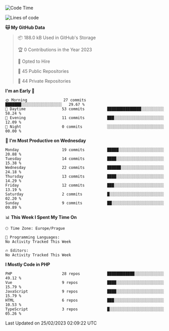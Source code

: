 <!--START_SECTION:waka-->
![Code Time](http://img.shields.io/badge/Code%20Time-1%2C583%20hrs%2058%20mins-blue)

![Lines of code](https://img.shields.io/badge/From%20Hello%20World%20I%27ve%20Written-241.5%20thousand%20lines%20of%20code-blue)

**🐱 My GitHub Data** 

> 📦 188.0 kB Used in GitHub's Storage 
 > 
> 🏆 0 Contributions in the Year 2023
 > 
> 💼 Opted to Hire
 > 
> 📜 45 Public Repositories 
 > 
> 🔑 44 Private Repositories 
 > 
**I'm an Early 🐤** 

```text
🌞 Morning                27 commits          ███████░░░░░░░░░░░░░░░░░░   29.67 % 
🌆 Daytime                53 commits          ███████████████░░░░░░░░░░   58.24 % 
🌃 Evening                11 commits          ███░░░░░░░░░░░░░░░░░░░░░░   12.09 % 
🌙 Night                  0 commits           ░░░░░░░░░░░░░░░░░░░░░░░░░   00.00 % 
```
📅 **I'm Most Productive on Wednesday** 

```text
Monday                   19 commits          █████░░░░░░░░░░░░░░░░░░░░   20.88 % 
Tuesday                  14 commits          ████░░░░░░░░░░░░░░░░░░░░░   15.38 % 
Wednesday                22 commits          ██████░░░░░░░░░░░░░░░░░░░   24.18 % 
Thursday                 13 commits          ████░░░░░░░░░░░░░░░░░░░░░   14.29 % 
Friday                   12 commits          ███░░░░░░░░░░░░░░░░░░░░░░   13.19 % 
Saturday                 2 commits           █░░░░░░░░░░░░░░░░░░░░░░░░   02.20 % 
Sunday                   9 commits           ██░░░░░░░░░░░░░░░░░░░░░░░   09.89 % 
```


📊 **This Week I Spent My Time On** 

```text
🕑︎ Time Zone: Europe/Prague

💬 Programming Languages: 
No Activity Tracked This Week

🔥 Editors: 
No Activity Tracked This Week
```

**I Mostly Code in PHP** 

```text
PHP                      28 repos            ████████████░░░░░░░░░░░░░   49.12 % 
Vue                      9 repos             ████░░░░░░░░░░░░░░░░░░░░░   15.79 % 
JavaScript               9 repos             ████░░░░░░░░░░░░░░░░░░░░░   15.79 % 
HTML                     6 repos             ███░░░░░░░░░░░░░░░░░░░░░░   10.53 % 
TypeScript               3 repos             █░░░░░░░░░░░░░░░░░░░░░░░░   05.26 % 
```




 Last Updated on 25/02/2023 02:09:22 UTC
<!--END_SECTION:waka-->
<!--
**AlexKratky/AlexKratky** is a ✨ _special_ ✨ repository because its `README.md` (this file) appears on your GitHub profile.

Here are some ideas to get you started:

- 🔭 I’m currently working on ...
- 🌱 I’m currently learning ...
- 👯 I’m looking to collaborate on ...
- 🤔 I’m looking for help with ...
- 💬 Ask me about ...
- 📫 How to reach me: ...
- 😄 Pronouns: ...
- ⚡ Fun fact: ...
-->
